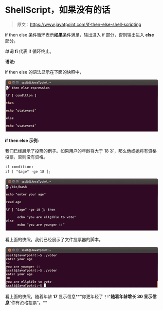 # ShellScript，如果没有的话

> 原文：<https://www.javatpoint.com/if-then-else-shell-scripting>

if then else 条件循环表示**如果**条件满足，输出进入 if 部分，否则输出进入 **else** 部分。

单词 **fi** 代表 if 循环终止。

**语法:**

if then else 的语法显示在下面的快照中，

![Linux Shell Scripting If then else 1](img/a9f8997b363765caf04cd75a543afbd4.png)

**if then else 示例:**

我们已经展示了投票的例子。如果用户的年龄将大于 18 岁，那么他或她将有资格投票，否则没有资格。

```
if condition:
if [ "$age" -ge 18 ];

```

![Linux Shell Scripting If then else 2](img/22505b05ce113a31a7a26ebf1813264b.png)

看上面的快照，我们已经展示了文件投票器的脚本。

![Linux Shell Scripting If then else 3](img/43029b93d0c6c7c72e18492dad33070c.png)

看上面的快照，随着年龄 **17** 显示信息**“你更年轻了！!"**随着年龄增长 **30** 显示信息**“你有资格投票”。**